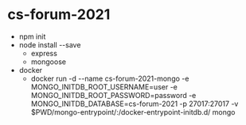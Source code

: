 # cs-forum-2021

- npm init
- node install --save
  - express
  - mongoose
- docker
  - docker run -d --name cs-forum-2021-mongo -e MONGO_INITDB_ROOT_USERNAME=user -e MONGO_INITDB_ROOT_PASSWORD=password -e MONGO_INITDB_DATABASE=cs-forum-2021 -p 27017:27017 -v $PWD/mongo-entrypoint/:/docker-entrypoint-initdb.d/ mongo
